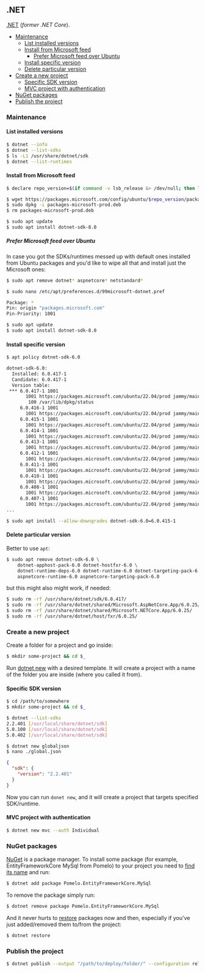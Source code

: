 ## .NET

[.NET](https://dotnet.microsoft.com/) (*former .NET Core*).

<!-- MarkdownTOC -->

- [Maintenance](#maintenance)
    - [List installed versions](#list-installed-versions)
    - [Install from Microsoft feed](#install-from-microsoft-feed)
        - [Prefer Microsoft feed over Ubuntu](#prefer-microsoft-feed-over-ubuntu)
    - [Install specific version](#install-specific-version)
    - [Delete particular version](#delete-particular-version)
- [Create a new project](#create-a-new-project)
    - [Specific SDK version](#specific-sdk-version)
    - [MVC project with authentication](#mvc-project-with-authentication)
- [NuGet packages](#nuget-packages)
- [Publish the project](#publish-the-project)

<!-- /MarkdownTOC -->

### Maintenance

#### List installed versions

``` sh
$ dotnet --info
$ dotnet --list-sdks
$ ls -L1 /usr/share/dotnet/sdk
$ dotnet --list-runtimes
```

#### Install from Microsoft feed

``` sh
$ declare repo_version=$(if command -v lsb_release &> /dev/null; then lsb_release -r -s; else grep -oP '(?<=^VERSION_ID=).+' /etc/os-release | tr -d '"'; fi)

$ wget https://packages.microsoft.com/config/ubuntu/$repo_version/packages-microsoft-prod.deb -O packages-microsoft-prod.deb
$ sudo dpkg -i packages-microsoft-prod.deb
$ rm packages-microsoft-prod.deb

$ sudo apt update
$ sudo apt install dotnet-sdk-8.0
```

##### Prefer Microsoft feed over Ubuntu

In case you got the SDKs/runtimes messed up with default ones installed from Ubuntu packages and you'd like to wipe all that and install just the Microsoft ones:

``` sh
$ sudo apt remove dotnet* aspnetcore* netstandard*

$ sudo nano /etc/apt/preferences.d/99microsoft-dotnet.pref
```
``` sh
Package: *
Pin: origin "packages.microsoft.com"
Pin-Priority: 1001
```
``` sh
$ sudo apt update
$ sudo apt install dotnet-sdk-8.0
```

#### Install specific version

``` sh
$ apt policy dotnet-sdk-6.0

dotnet-sdk-6.0:
  Installed: 6.0.417-1
  Candidate: 6.0.417-1
  Version table:
 *** 6.0.417-1 1001
       1001 https://packages.microsoft.com/ubuntu/22.04/prod jammy/main amd64 Packages
        100 /var/lib/dpkg/status
     6.0.416-1 1001
       1001 https://packages.microsoft.com/ubuntu/22.04/prod jammy/main amd64 Packages
     6.0.415-1 1001
       1001 https://packages.microsoft.com/ubuntu/22.04/prod jammy/main amd64 Packages
     6.0.414-1 1001
       1001 https://packages.microsoft.com/ubuntu/22.04/prod jammy/main amd64 Packages
     6.0.413-1 1001
       1001 https://packages.microsoft.com/ubuntu/22.04/prod jammy/main amd64 Packages
     6.0.412-1 1001
       1001 https://packages.microsoft.com/ubuntu/22.04/prod jammy/main amd64 Packages
     6.0.411-1 1001
       1001 https://packages.microsoft.com/ubuntu/22.04/prod jammy/main amd64 Packages
     6.0.410-1 1001
       1001 https://packages.microsoft.com/ubuntu/22.04/prod jammy/main amd64 Packages
     6.0.408-1 1001
       1001 https://packages.microsoft.com/ubuntu/22.04/prod jammy/main amd64 Packages
     6.0.407-1 1001
       1001 https://packages.microsoft.com/ubuntu/22.04/prod jammy/main amd64 Packages
...

$ sudo apt install --allow-downgrades dotnet-sdk-6.0=6.0.415-1
```

#### Delete particular version

Better to use `apt`:

``` sh
$ sudo apt remove dotnet-sdk-6.0 \
    dotnet-apphost-pack-6.0 dotnet-hostfxr-6.0 \
    dotnet-runtime-deps-6.0 dotnet-runtime-6.0 dotnet-targeting-pack-6.0 \
    aspnetcore-runtime-6.0 aspnetcore-targeting-pack-6.0
```

but this might also might work, if needed:

``` sh
$ sudo rm -rf /usr/share/dotnet/sdk/6.0.417/
$ sudo rm -rf /usr/share/dotnet/shared/Microsoft.AspNetCore.App/6.0.25/
$ sudo rm -rf /usr/share/dotnet/shared/Microsoft.NETCore.App/6.0.25/
$ sudo rm -rf /usr/share/dotnet/host/fxr/6.0.25/
```

### Create a new project

Create a folder for a project and go inside:

``` sh
$ mkdir some-project && cd $_
```

Run [dotnet new](https://docs.microsoft.com/en-us/dotnet/core/tools/dotnet-new) with a desired template. It will create a project with a name of the folder you are inside (where you called it from).

#### Specific SDK version

``` sh
$ cd /path/to/somewhere
$ mkdir some-project && cd $_

$ dotnet --list-sdks
2.2.401 [/usr/local/share/dotnet/sdk]
5.0.100 [/usr/local/share/dotnet/sdk]
5.0.402 [/usr/local/share/dotnet/sdk]

$ dotnet new globaljson
$ nano ./global.json
```
``` json
{
  "sdk": {
    "version": "2.2.401"
  }
}
```

Now you can run `donet new`, and it will create a project that targets specified SDK/runtime.

#### MVC project with authentication

``` sh
$ dotnet new mvc --auth Individual
```

### NuGet packages

[NuGet](https://docs.microsoft.com/en-us/nuget/what-is-nuget) is a package manager. To install some package (for example, EntityFrameworkCore MySql from Pomelo) to your project you need to [find its name](https://www.nuget.org) and run:

``` sh
$ dotnet add package Pomelo.EntityFrameworkCore.MySql
```

To remove the package simply run:

``` sh
$ dotnet remove package Pomelo.EntityFrameworkCore.MySql
```

And it never hurts to [restore](https://docs.microsoft.com/en-us/dotnet/core/tools/dotnet-restore) packages now and then, especially if you've just added/removed them to/from the project:

``` sh
$ dotnet restore
```

### Publish the project

``` sh
$ dotnet publish --output "/path/to/deploy/folder/" --configuration release
```

